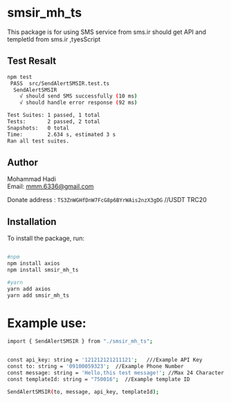 # smsir_mh_ts

This package is for using SMS service from sms.ir should get API and templetId from sms.ir ,tyesScript

## Test Resalt

```bash
npm test
 PASS  src/SendAlertSMSIR.test.ts
  SendAlertSMSIR
    √ should send SMS successfully (10 ms)
    √ should handle error response (92 ms)

Test Suites: 1 passed, 1 total
Tests:       2 passed, 2 total
Snapshots:   0 total
Time:        2.634 s, estimated 3 s
Ran all test suites.

```

## Author

Mohammad Hadi  
Email: mmm.6336@gmail.com

Donate address : `TS3ZnWGHfDnW7FcG8p6BYrWAis2nzX3gDG` //USDT TRC20

## Installation

To install the package, run:

```bash

#npm
npm install axios
npm install smsir_mh_ts
```

```bash
#yarn
yarn add axios
yarn add smsir_mh_ts
```

# Example use:

```bash
import { SendAlertSMSIR } from "./smsir_mh_ts";


const api_key: string = '121212121211121';   ///Example API Key
const to: string = '09100059323';  //Example Phone Number
const message: string = 'Hello,this test message!'; //Max 24 Character Length
const templateId: string = "750016";  //Example template ID

SendAlertSMSIR(to, message, api_key, templateId);
```
